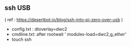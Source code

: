 ## ssh USB
( ref : https://desertbot.io/blog/ssh-into-pi-zero-over-usb )
* config.txt :     dtoverlay=dwc2
* cmdline.txt: after rootwait  ' modules-load=dwc2,g_ether'
* touch ssh



